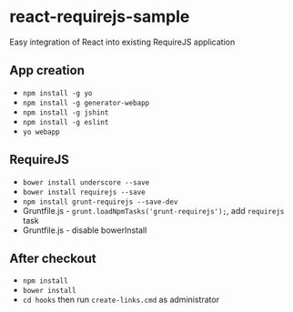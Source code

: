 react-requirejs-sample
======================

Easy integration of React into existing RequireJS application

App creation
------------

- `npm install -g yo`
- `npm install -g generator-webapp`
- `npm install -g jshint`
- `npm install -g eslint`
- `yo webapp`

RequireJS
---------

- `bower install underscore --save`
- `bower install requirejs --save`
- `npm install grunt-requirejs --save-dev`
- Gruntfile.js - `grunt.loadNpmTasks('grunt-requirejs');`, add `requirejs` task
- Gruntfile.js - disable bowerInstall

After checkout
--------------

- `npm install`
- `bower install`
- `cd hooks` then run `create-links.cmd` as administrator
